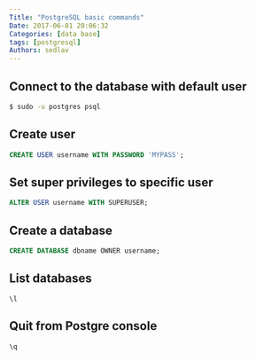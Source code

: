 ```yaml
---
Title: "PostgreSQL basic commands"
Date: 2017-06-01 20:06:32
Categories: [data base]
tags: [postgresql]
Authors: sedlav
---
```


## Connect to the database with default user

```sh
$ sudo -u postgres psql
```

## Create user

```sql
CREATE USER username WITH PASSWORD 'MYPASS';
```

## Set super privileges to specific user

```sql
ALTER USER username WITH SUPERUSER; 
```

## Create a database

```sql
CREATE DATABASE dbname OWNER username;
```


## List databases

```
\l
```

## Quit from Postgre console

```
\q
```
